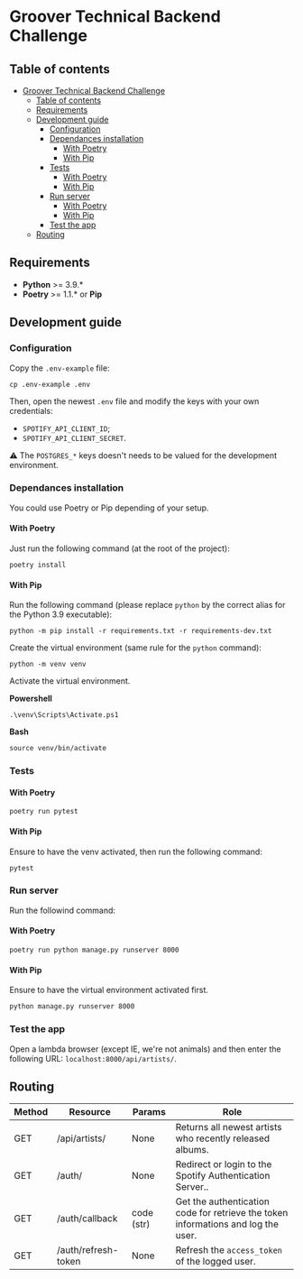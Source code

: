 # Groover Technical Backend Challenge

## Table of contents

- [Groover Technical Backend Challenge](#groover-technical-backend-challenge)
  - [Table of contents](#table-of-contents)
  - [Requirements](#requirements)
  - [Development guide](#development-guide)
    - [Configuration](#configuration)
    - [Dependances installation](#dependances-installation)
      - [With Poetry](#with-poetry)
      - [With Pip](#with-pip)
    - [Tests](#tests)
      - [With Poetry](#with-poetry-1)
      - [With Pip](#with-pip-1)
    - [Run server](#run-server)
      - [With Poetry](#with-poetry-2)
      - [With Pip](#with-pip-2)
    - [Test the app](#test-the-app)
  - [Routing](#routing)

## Requirements

- **Python** >= 3.9.*
- **Poetry** >= 1.1.* or **Pip**

## Development guide

### Configuration

Copy the `.env-example` file:

    cp .env-example .env

Then, open the newest `.env` file and modify the keys with your own credentials:
- `SPOTIFY_API_CLIENT_ID`;
- `SPOTIFY_API_CLIENT_SECRET`.

:warning: The `POSTGRES_*` keys doesn't needs to be valued for the development environment.

### Dependances installation

You could use Poetry or Pip depending of your setup.

#### With Poetry

Just run the following command (at the root of the project):

    poetry install

#### With Pip

Run the following command (please replace `python` by the correct alias for the Python 3.9 executable):

    python -m pip install -r requirements.txt -r requirements-dev.txt

Create the virtual environment (same rule for the `python` command):

    python -m venv venv

Activate the virtual environment.

**Powershell**
    
    .\venv\Scripts\Activate.ps1

**Bash**

    source venv/bin/activate

### Tests

#### With Poetry

    poetry run pytest

#### With Pip

Ensure to have the venv activated, then run the following command:

    pytest

### Run server

Run the followind command:

#### With Poetry

    poetry run python manage.py runserver 8000

#### With Pip

Ensure to have the virtual environment activated first.

    python manage.py runserver 8000

### Test the app

Open a lambda browser (except IE, we're not animals) and then enter the following URL: `localhost:8000/api/artists/`.

## Routing

| Method | Resource            | Params     | Role                                                                              |
| ------ | ------------------- | ---------- | --------------------------------------------------------------------------------- |
| GET    | /api/artists/       | None       | Returns all newest artists who recently released albums.                          |
| GET    | /auth/              | None       | Redirect or login to the Spotify Authentication Server..                          |
| GET    | /auth/callback      | code (str) | Get the authentication code for retrieve the token informations and log the user. |
| GET    | /auth/refresh-token | None       | Refresh the `access_token` of the logged user.                                    |